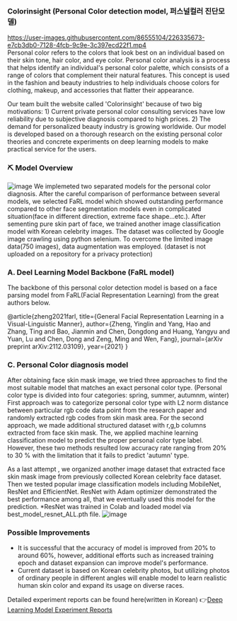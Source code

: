 ### Colorinsight (Personal Color detection model, 퍼스널컬러 진단모델) <br>
https://user-images.githubusercontent.com/86555104/226335673-e7cb3db0-7128-4fcb-9c9e-3c397ecd22f1.mp4
<br> Personal color refers to the colors that look best on an individual based on their skin tone, hair color, and eye color. Personal color analysis is a process that helps identify an individual's personal color palette, which consists of a range of colors that complement their natural features. This concept is used in the fashion and beauty industries to help individuals choose colors for clothing, makeup, and accessories that flatter their appearance. <br>

Our team built the website called 'Colorinsight' because of two big motivations: 1) Current private personal color consulting services have low reliability due to subjective diagnosis compared to high prices. 2) The demand for personalized beauty industry is growing worldwide. Our model is developed based on a thorough research on the existing personal color theories and concrete experiments on deep learning models to make practical service for the users.

### ⛏ Model Overview

![image](https://user-images.githubusercontent.com/86555104/226334045-07eddda5-61ac-4446-9bc8-07edeb7090f2.png)
We implemeted two separated models for the personal color diagnosis. After the careful comparison of performance between several models, we selected FaRL model which showed outstanding performance compared to other face segmentation models even in complicated situation(face in different direction, extreme face shape...etc.). After sementing pure skin part of face, we trained another image classification model with Korean celebrity images. The dataset was collected by Google image crawling using python selenium. To overcome the limited image data(750 images), data augmentation was employed. (dataset is not uploaded on a repository for a privacy protection)


### A. Deel Learning Model Backbone (FaRL model)
The backbone of this personal color detection model is based on a face parsing model from FaRL(Facial Representation Learning) from the great authors below.

@article{zheng2021farl,
  title={General Facial Representation Learning in a Visual-Linguistic Manner},
  author={Zheng, Yinglin and Yang, Hao and Zhang, Ting and Bao, Jianmin and Chen, Dongdong and Huang, Yangyu and Yuan, Lu and Chen, Dong and Zeng, Ming and Wen, Fang},
  journal={arXiv preprint arXiv:2112.03109},
  year={2021}
}<br>

### C. Personal Color diagnosis model
After obtaining face skin mask image, we tried three approaches to find the most suitable model that matches an exact personal color type. (Personal color type is divided into four categories: spring, summer, autumnm, winter) First approach was to categorize personal color type with L2 norm distance between particular rgb code data point from the research paper and randomly extracted rgb codes from skin mask area. For the second approach, we made additional structured dataset with r,g,b columns extracted from face skin mask. The, we applied machine learning classification model to predict the proper personal color type label. However, these two methods resulted low accuracy rate ranging from 20% to 30 % with the limitation that it fails to predict 'autumn' type. <br>

As a last attempt , we organized another image dataset that extracted face skin mask image from previously collected Korean celebrity face dataset. Then we tested popular image classification models including MobileNet, ResNet and EfficientNet. ResNet with Adam optimizer demonstrated the best performance among all, that we eventually used this model for the prediction. 
*ResNet was trained in Colab and loaded model via best_model_resnet_ALL.pth file.
![image](https://user-images.githubusercontent.com/86555104/226340188-2cfe2cba-23f5-4112-a51f-cfe9e1c32b12.png)


### Possible Improvements
- It is successful that the accuracy of model is improved from 20% to around 60%, however, additional efforts such as increased training epoch and dataset expansion can improve model's performance.
- Current dataset is based on Korean celebrity photos, but utilizing photos of ordinary people in different angles will enable model to learn realistic human skin color and expand its usage on diverse races.<br>

Detailed experiment reports can be found here(written in Korean) 👉[Deep Learning Model Experiment Reports](https://tar-tilapia-c6d.notion.site/403c8d583e3a4f6bb9f76ea6efd991d5?v=f9b650bea3e144918ec577eb464ddcd5/)
